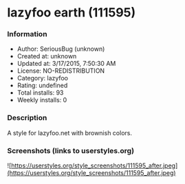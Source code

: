 # lazyfoo earth (111595)

### Information
- Author: SeriousBug (unknown)
- Created at: unknown
- Updated at: 3/17/2015, 7:50:30 AM
- License: NO-REDISTRIBUTION
- Category: lazyfoo
- Rating: undefined
- Total installs: 93
- Weekly installs: 0


### Description
A style for lazyfoo.net with brownish colors.


### Screenshots (links to userstyles.org)
![https://userstyles.org/style_screenshots/111595_after.jpeg](https://userstyles.org/style_screenshots/111595_after.jpeg)


